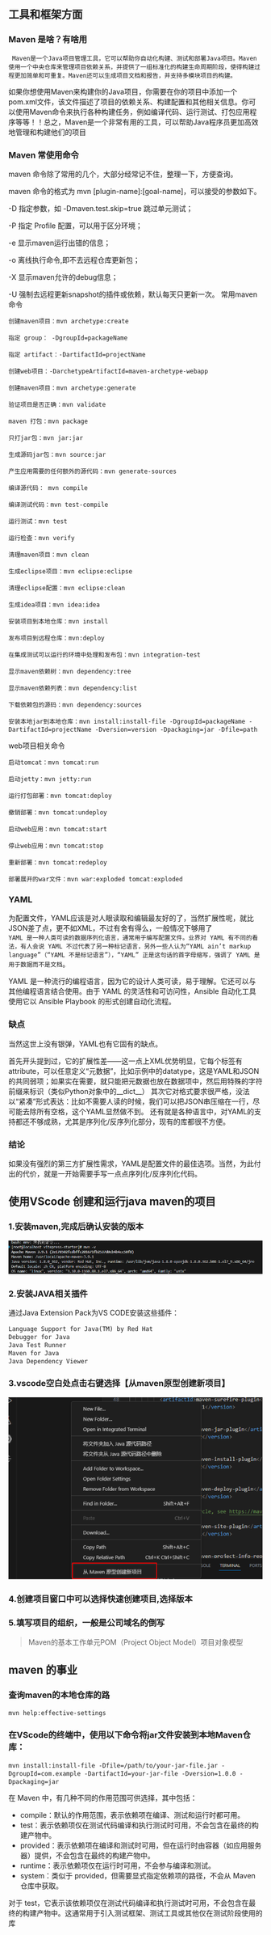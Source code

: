 ## 工具和框架方面 

###  Maven 是啥？有啥用

` Maven是一个Java项目管理工具，它可以帮助你自动化构建、测试和部署Java项目。Maven使用一个中央仓库来管理项目依赖关系，并提供了一组标准化的构建生命周期阶段，使得构建过程更加简单和可重复。Maven还可以生成项目文档和报告，并支持多模块项目的构建。`

如果你想使用Maven来构建你的Java项目，你需要在你的项目中添加一个pom.xml文件，该文件描述了项目的依赖关系、构建配置和其他相关信息。你可以使用Maven命令来执行各种构建任务，例如编译代码、运行测试、打包应用程序等等！！总之，Maven是一个非常有用的工具，可以帮助Java程序员更加高效地管理和构建他们的项目


###  Maven 常使用命令

maven 命令除了常用的几个，大部分经常记不住，整理一下，方便查询。

maven 命令的格式为 mvn [plugin-name]:[goal-name]，可以接受的参数如下。

-D 指定参数，如 -Dmaven.test.skip=true 跳过单元测试；

-P 指定 Profile 配置，可以用于区分环境；

-e 显示maven运行出错的信息；

-o 离线执行命令,即不去远程仓库更新包；

-X 显示maven允许的debug信息；

-U 强制去远程更新snapshot的插件或依赖，默认每天只更新一次。
常用maven命令

    创建maven项目：mvn archetype:create

    指定 group： -DgroupId=packageName

    指定 artifact：-DartifactId=projectName

    创建web项目：-DarchetypeArtifactId=maven-archetype-webapp

    创建maven项目：mvn archetype:generate

    验证项目是否正确：mvn validate

    maven 打包：mvn package

    只打jar包：mvn jar:jar

    生成源码jar包：mvn source:jar

    产生应用需要的任何额外的源代码：mvn generate-sources

    编译源代码： mvn compile

    编译测试代码：mvn test-compile

    运行测试：mvn test

    运行检查：mvn verify

    清理maven项目：mvn clean

    生成eclipse项目：mvn eclipse:eclipse

    清理eclipse配置：mvn eclipse:clean

    生成idea项目：mvn idea:idea

    安装项目到本地仓库：mvn install

    发布项目到远程仓库：mvn:deploy

    在集成测试可以运行的环境中处理和发布包：mvn integration-test

    显示maven依赖树：mvn dependency:tree

    显示maven依赖列表：mvn dependency:list

    下载依赖包的源码：mvn dependency:sources

    安装本地jar到本地仓库：mvn install:install-file -DgroupId=packageName -DartifactId=projectName -Dversion=version -Dpackaging=jar -Dfile=path

web项目相关命令

    启动tomcat：mvn tomcat:run

    启动jetty：mvn jetty:run

    运行打包部署：mvn tomcat:deploy

    撤销部署：mvn tomcat:undeploy

    启动web应用：mvn tomcat:start

    停止web应用：mvn tomcat:stop

    重新部署：mvn tomcat:redeploy

    部署展开的war文件：mvn war:exploded tomcat:exploded

### YAML 
为配置文件，YAML应该是对人眼读取和编辑最友好的了，当然扩展性呢，就比JSON差了点，更不如XML，不过有舍有得么，一般情况下够用了   
`YAML 是一种人类可读的数据序列化语言，通常用于编写配置文件。业界对 YAML 有不同的看法，有人会说 YAML 不过代表了另一种标记语言，另外一些人认为“YAML ain’t markup language”（“YAML 不是标记语言”），“YAML” 正是这句话的首字母缩写，强调了 YAML 是用于数据而不是文档`。

YAML 是一种流行的编程语言，因为它的设计人类可读，易于理解。它还可以与其他编程语言结合使用。由于 YAML 的灵活性和可访问性，Ansible 自动化工具使用它以 Ansible Playbook 的形式创建自动化流程。   
### 缺点
当然这世上没有银弹，YAML也有它固有的缺点。

首先开头提到过，它的扩展性差——这一点上XML优势明显，它每个标签有attribute，可以任意定义“元数据”，比如示例中的datatype，这是YAML和JSON的共同弱项；如果实在需要，就只能把元数据也放在数据项中，然后用特殊的字符前缀来标识（类似Python对象中的__dict__）
其次它对格式要求很严格，没法以“紧凑”形式表达：比如不需要人读的时候，我们可以把JSON串压缩在一行，尽可能去除所有空格，这个YAML显然做不到。
还有就是各种语言中，对YAML的支持都还不够成熟，尤其是序列化/反序列化部分，现有的库都很不方便。   

### 结论
如果没有强烈的第三方扩展性需求，YAML是配置文件的最佳选项。当然，为此付出的代价，就是一开始需要手写一点点序列化/反序列化代码。

## 使用VScode 创建和运行java  maven的项目

### 1.安装maven,完成后确认安装的版本
![maven版本](./maven_version.png)

### 2.安装JAVA相关插件

通过Java Extension Pack为VS CODE安装这些插件：

    Language Support for Java(TM) by Red Hat
    Debugger for Java
    Java Test Runner
    Maven for Java
    Java Dependency Viewer
### 3.vscode空白处点击右键选择【从maven原型创建新项目】
![maven版本](./Maven_new.png)

### 4.创建项目窗口中可以选择快速创建项目,选择版本
### 5.填写项目的组织，一般是公司域名的倒写
> Maven的基本工作单元POM（Project Object Model）项目对象模型

## maven 的事业

### 查询maven的本地仓库的路
```
mvn help:effective-settings
```

### 在VScode的终端中，使用以下命令将jar文件安装到本地Maven仓库：
```
mvn install:install-file -Dfile=/path/to/your-jar-file.jar -DgroupId=com.example -DartifactId=your-jar-file -Dversion=1.0.0 -Dpackaging=jar

```

在 Maven 中，有几种不同的作用范围可供选择，其中包括：

- compile：默认的作用范围，表示依赖项在编译、测试和运行时都可用。
- test：表示依赖项仅在测试代码编译和执行测试时可用，不会包含在最终的构建产物中。
- provided：表示依赖项在编译和测试时可用，但在运行时由容器（如应用服务器）提供，不会包含在最终的构建产物中。
- runtime：表示依赖项仅在运行时可用，不会参与编译和测试。
- system：类似于 provided，但需要显式指定依赖项的路径，不会从 Maven 仓库中获取。

对于 <scope>test</scope>，它表示该依赖项仅在测试代码编译和执行测试时可用，不会包含在最终的构建产物中。这通常用于引入测试框架、测试工具或其他仅在测试阶段使用的库